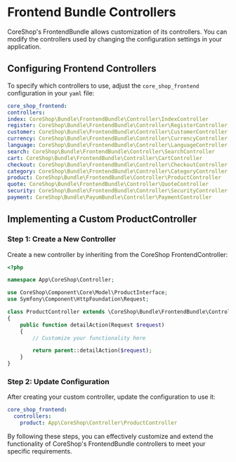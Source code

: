 # Frontend Bundle Controllers

CoreShop's FrontendBundle allows customization of its controllers. You can modify the controllers used by changing the
configuration settings in your application.

## Configuring Frontend Controllers

To specify which controllers to use, adjust the `core_shop_frontend` configuration in your `yaml` file:

```yaml
core_shop_frontend:
controllers:
index: CoreShop\Bundle\FrontendBundle\Controller\IndexController
register: CoreShop\Bundle\FrontendBundle\Controller\RegisterController
customer: CoreShop\Bundle\FrontendBundle\Controller\CustomerController
currency: CoreShop\Bundle\FrontendBundle\Controller\CurrencyController
language: CoreShop\Bundle\FrontendBundle\Controller\LanguageController
search: CoreShop\Bundle\FrontendBundle\Controller\SearchController
cart: CoreShop\Bundle\FrontendBundle\Controller\CartController
checkout: CoreShop\Bundle\FrontendBundle\Controller\CheckoutController
category: CoreShop\Bundle\FrontendBundle\Controller\CategoryController
product: CoreShop\Bundle\FrontendBundle\Controller\ProductController
quote: CoreShop\Bundle\FrontendBundle\Controller\QuoteController
security: CoreShop\Bundle\FrontendBundle\Controller\SecurityController
payment: CoreShop\Bundle\PayumBundle\Controller\PaymentController
```

## Implementing a Custom ProductController

### Step 1: Create a New Controller

Create a new controller by inheriting from the CoreShop FrontendController:

```php
<?php

namespace App\CoreShop\Controller;

use CoreShop\Component\Core\Model\ProductInterface;
use Symfony\Component\HttpFoundation\Request;

class ProductController extends \CoreShop\Bundle\FrontendBundle\Controller\ProductController
{
    public function detailAction(Request $request)
    {
        // Customize your functionality here

        return parent::detailAction($request);
    }
}
```

### Step 2: Update Configuration

After creating your custom controller, update the configuration to use it:

```yaml
core_shop_frontend:
  controllers:
    product: App\CoreShop\Controller\ProductController
```

By following these steps, you can effectively customize and extend the functionality of CoreShop's FrontendBundle
controllers to meet your specific requirements.
